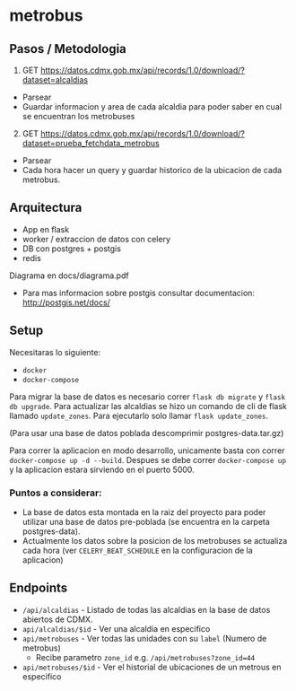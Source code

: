 # metrobus

## Pasos / Metodologia

1. GET https://datos.cdmx.gob.mx/api/records/1.0/download/?dataset=alcaldias
  * Parsear
  * Guardar informacion y area de cada alcaldia para poder saber en cual se encuentran los metrobuses

2. GET https://datos.cdmx.gob.mx/api/records/1.0/download/?dataset=prueba_fetchdata_metrobus
  * Parsear
  * Cada hora hacer un query y guardar historico de la ubicacion de cada metrobus.

## Arquitectura
  * App en flask
  * worker / extraccion de datos con celery
  * DB con postgres + postgis
  * redis

  Diagrama en docs/diagrama.pdf

  * Para mas informacion sobre postgis consultar documentacion: http://postgis.net/docs/

## Setup
  Necesitaras lo siguiente:
  * `docker`
  * `docker-compose`

  Para migrar la base de datos es necesario correr `flask db migrate` y `flask db upgrade`.
  Para actualizar las alcaldias se hizo un comando de cli de flask llamado `update_zones`. Para ejecutarlo solo llamar `flask update_zones`.

  (Para usar una base de datos poblada descomprimir postgres-data.tar.gz)

  Para correr la aplicacion en modo desarrollo, unicamente basta con correr `docker-compose up -d --build`. Despues se debe correr `docker-compose up` y la aplicacion estara sirviendo en el puerto 5000.

  ### Puntos a considerar:
  * La base de datos esta montada en la raiz del proyecto para poder utilizar una base de datos pre-poblada (se encuentra en la carpeta postgres-data).
  * Actualmente los datos sobre la posicion de los metrobuses se actualiza cada hora (ver `CELERY_BEAT_SCHEDULE` en la configuracion de la aplicacion)

## Endpoints
  * `/api/alcaldias` - Listado de todas las alcaldias en la base de datos abiertos de CDMX.
  * `api/alcaldias/$id` - Ver una alcaldia en especifico
  * `api/metrobuses` - Ver todas las unidades con su `label` (Numero de metrobus)
    - Recibe parametro `zone_id` e.g. `/api/metrobuses?zone_id=44`
  * `api/metrobuses/$id` - Ver el historial de ubicaciones de un metrous en especifico
